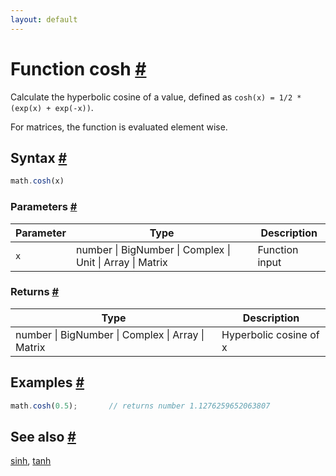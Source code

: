 ```yaml
---
layout: default
---
```


<h1 id="function-cosh">Function cosh <a href="#function-cosh" title="Permalink">#</a></h1>

Calculate the hyperbolic cosine of a value,
defined as `cosh(x) = 1/2 * (exp(x) + exp(-x))`.

For matrices, the function is evaluated element wise.


<h2 id="syntax">Syntax <a href="#syntax" title="Permalink">#</a></h2>

```js
math.cosh(x)
```

<h3 id="parameters">Parameters <a href="#parameters" title="Permalink">#</a></h3>

Parameter | Type | Description
--------- | ---- | -----------
`x` | number &#124; BigNumber &#124; Complex &#124; Unit &#124; Array &#124; Matrix | Function input

<h3 id="returns">Returns <a href="#returns" title="Permalink">#</a></h3>

Type | Description
---- | -----------
number &#124; BigNumber &#124; Complex &#124; Array &#124; Matrix | Hyperbolic cosine of x


<h2 id="examples">Examples <a href="#examples" title="Permalink">#</a></h2>

```js
math.cosh(0.5);       // returns number 1.1276259652063807
```


<h2 id="see-also">See also <a href="#see-also" title="Permalink">#</a></h2>

[sinh](sinh.html),
[tanh](tanh.html)


<!-- Note: This file is automatically generated from source code comments. Changes made in this file will be overridden. -->
